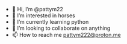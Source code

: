 - 👋 Hi, I’m @pattym22
- 👀 I’m interested in horses
- 🌱 I’m currently learning python
- 💞️ I’m looking to collaborate on anything
- 📫 How to reach me pattym222@proton.me
